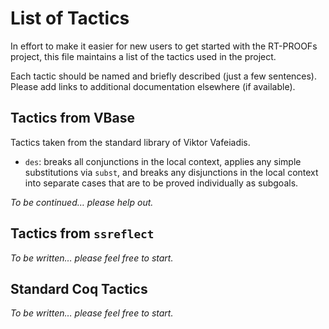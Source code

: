 # List of Tactics

In effort to make it easier for new users to get started with the RT-PROOFs project, this file maintains a list of the tactics used in the project.

Each tactic should be named and briefly described (just a few sentences). Please add links to additional documentation elsewhere (if available).

## Tactics from VBase

Tactics taken from the standard library of Viktor Vafeiadis.

- `des`: breaks all conjunctions in the local context, applies any simple substitutions via `subst`, and breaks any disjunctions in the local context into separate cases that are to be proved individually as subgoals.

*To be continued… please help out.*

## Tactics from `ssreflect`

*To be written… please feel free to start.*


## Standard Coq Tactics

*To be written… please feel free to start.*

